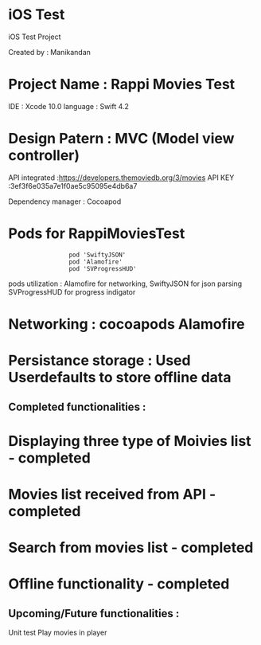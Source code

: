 # iOS Test
iOS Test Project

Created by : Manikandan 

# Project Name : Rappi Movies Test

IDE : Xcode 10.0
language : Swift 4.2
# Design Patern : MVC (Model view controller)


API integrated :https://developers.themoviedb.org/3/movies
API KEY :3ef3f6e035a7e1f0ae5c95095e4db6a7

Dependency manager : Cocoapod

# Pods for RappiMoviesTest
                     pod 'SwiftyJSON'
                     pod 'Alamofire'
                     pod 'SVProgressHUD' 
                     
pods utilization : Alamofire for networking,
                   SwiftyJSON for json parsing
                   SVProgressHUD for progress indigator 

# Networking : cocoapods Alamofire


# Persistance storage : Used Userdefaults to store offline data

## Completed functionalities :
 # Displaying three type of Moivies list - completed
 # Movies list received from API - completed
 # Search from movies list - completed
 # Offline functionality - completed
 
 
 
## Upcoming/Future functionalities :
Unit test 
Play movies in player


